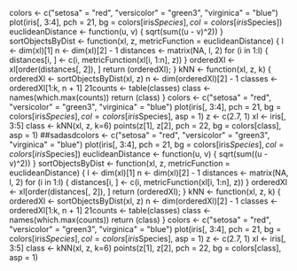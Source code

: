 colors <- c("setosa" = "red", "versicolor" = "green3", "virginica" = "blue") plot(iris[, 3:4], pch = 21, bg = colors[iris$Species], col = colors[iris$Species]) euclideanDistance <- function(u, v) { sqrt(sum((u - v)^2)) } sortObjectsByDist <- function(xl, z, metricFunction = euclideanDistance) { l <- dim(xl)[1] n <- dim(xl)[2] - 1 distances <- matrix(NA, l, 2) for (i in 1:l) { distances[i, ] <- c(i, metricFunction(xl[i, 1:n], z)) } orderedXl <- xl[order(distances[, 2]), ] return (orderedXl); } kNN <- function(xl, z, k) { orderedXl <- sortObjectsByDist(xl, z) n <- dim(orderedXl)[2] - 1 classes <- orderedXl[1:k, n + 1] 21counts <- table(classes) class <- names(which.max(counts)) return (class) } colors <- c("setosa" = "red", "versicolor" = "green3", "virginica" = "blue") plot(iris[, 3:4], pch = 21, bg = colors[iris$Species], col = colors[iris$Species], asp = 1) z <- c(2.7, 1) xl <- iris[, 3:5] class <- kNN(xl, z, k=6) points(z[1], z[2], pch = 22, bg = colors[class], asp = 1) ##sadasdcolors <- c("setosa" = "red", "versicolor" = "green3", "virginica" = "blue") plot(iris[, 3:4], pch = 21, bg = colors[iris$Species], col = colors[iris$Species]) euclideanDistance <- function(u, v) { sqrt(sum((u - v)^2)) } sortObjectsByDist <- function(xl, z, metricFunction = euclideanDistance) { l <- dim(xl)[1] n <- dim(xl)[2] - 1 distances <- matrix(NA, l, 2) for (i in 1:l) { distances[i, ] <- c(i, metricFunction(xl[i, 1:n], z)) } orderedXl <- xl[order(distances[, 2]), ] return (orderedXl); } kNN <- function(xl, z, k) { orderedXl <- sortObjectsByDist(xl, z) n <- dim(orderedXl)[2] - 1 classes <- orderedXl[1:k, n + 1] 21counts <- table(classes) class <- names(which.max(counts)) return (class) } colors <- c("setosa" = "red", "versicolor" = "green3", "virginica" = "blue") plot(iris[, 3:4], pch = 21, bg = colors[iris$Species], col = colors[iris$Species], asp = 1) z <- c(2.7, 1) xl <- iris[, 3:5] class <- kNN(xl, z, k=6) points(z[1], z[2], pch = 22, bg = colors[class], asp = 1) 

